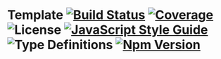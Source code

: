 # Template [![Build Status][travis-image]][travis-url] [![Coverage][coverage-image]][coverage-url] ![License][license-url] [![JavaScript Style Guide][code-style-image]][code-style-url] ![Type Definitions][type-definitions-url] [![Npm Version][npm-version-image]][npm-version-url]

[travis-image]: https://img.shields.io/travis/grainlogic/stack/master?style=flat-square&logo=travis-ci
[travis-url]: https://travis-ci.org/grainlogic/stack
[coverage-image]: https://img.shields.io/codecov/c/gh/grainlogic/stack?style=flat-square&logo=codecov
[coverage-url]: https://codecov.io/gh/grainlogic/stack
[code-style-image]: https://img.shields.io/badge/code_style-standard-brightgreen.svg?style=flat-square&logo=eslint
[code-style-url]: https://standardjs.com
[npm-version-image]: https://img.shields.io/npm/v/@grainlogic/stack?style=flat-square
[npm-version-url]: https://www.npmjs.com/package/@grainlogic/stack
[license-url]: https://img.shields.io/github/license/grainlogic/stack?style=flat-square
[type-definitions-url]: https://img.shields.io/npm/types/typescript?style=flat-square&logo=typescript

